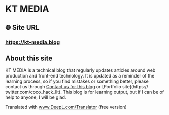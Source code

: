 # KT MEDIA 

## 🌐 Site URL

### **https://kt-media.blog**  

## About this site
KT MEDIA is a technical blog that regularly updates articles around web production and front-end technology. It is updated as a reminder of the learning process, so if you find mistakes or something better, please contact us through [Contact us for this blog](https://kt-media.blog/contact "Contact | KT MEDIA") or [Portfolio site](https:// twitter.com/coco_hack_llt).
This blog is for learning output, but if I can be of help to anyone, I will be glad.

Translated with www.DeepL.com/Translator (free version)